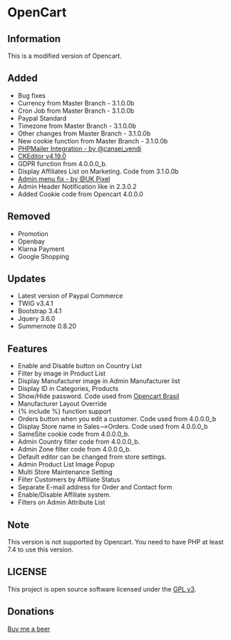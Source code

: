 # OpenCart

## Information
This is a modified version of Opencart.

## Added
- Bug fixes
- Currency from Master Branch - 3.1.0.0b
- Cron Job from Master Branch - 3.1.0.0b
- Paypal Standard
- Timezone from Master Branch - 3.1.0.0b
- Other changes from Master Branch - 3.1.0.0b
- New cookie function from Master Branch - 3.1.0.0b
- <a href="https://www.opencart.com/index.php?route=marketplace/extension/info&extension_id=39538">PHPMailer Integration - by @cansei_vendi</a>
- <a href="https://ckeditor.com/ckeditor-4/download/">CKEditor v4.19.0</a>
- GDPR function from 4.0.0.0_b.
- Display Affiliates List on Marketing. Code from 3.1.0.0b
- <a href="https://www.opencart.com/index.php?route=marketplace/extension/info&extension_id=42126">Admin menu fix - by @UK Pixel</a>
- Admin Header Notification like in 2.3.0.2
- Added Cookie code from Opencart 4.0.0.0

## Removed
- Promotion
- Openbay
- Klarna Payment
- Google Shopping

## Updates
- Latest version of Paypal Commerce
- TWIG v3.4.1
- Bootstrap 3.4.1
- Jquery 3.6.0
- Summernote 0.8.20

## Features
- Enable and Disable button on Country List
- Filter by image in Product List
- Display Manufacturer image in Admin Manufacturer list
- Display ID in Categories, Products
- Show/Hide password. Code used from <a href="https://github.com/opencartbrasil/opencartbrasil">Opencart Brasil</a>
- Manufacturer Layout Override
- {% include %} function support
- Orders button when you edit a customer. Code used from 4.0.0.0_b
- Display Store name in Sales-->Orders. Code used from 4.0.0.0_b
- SameSite cookie code from 4.0.0.0_b.
- Admin Country filter code from 4.0.0.0_b.
- Admin Zone filter code from 4.0.0.0_b.
- Default editor can be changed from store settings.
- Admin Product List Image Popup
- Multi Store Maintenance Setting
- Filter Customers by Affiliate Status
- Separate E-mail address for Order and Contact form
- Enable/Disable Affiliate system.
- Filters on Admin Attribute List

## Note
This version is not supported by Opencart. You need to have PHP at least 7.4 to use this version.

## LICENSE
This project is open source software licensed under the [GPL v3](./LICENSE).

## Donations
<a href="https://www.paypal.com/cgi-bin/webscr?cmd=_donations&business=Q7MNMGFPFUM9E&item_name=Donation+for+a+beer&currency_code=EUR&source=url">Buy me a beer</a>